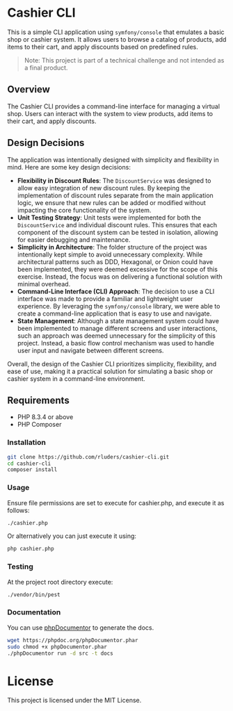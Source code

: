 # Cashier CLI

This is a simple CLI application using `symfony/console` that emulates a basic shop or cashier system. It allows users to browse a catalog of products, add items to their cart, and apply discounts based on predefined rules.

> Note: This project is part of a technical challenge and not intended as a final product.

## Overview

The Cashier CLI provides a command-line interface for managing a virtual shop. Users can interact with the system to view products, add items to their cart, and apply discounts.

## Design Decisions

The application was intentionally designed with simplicity and flexibility in mind. Here are some key design decisions:

- **Flexibility in Discount Rules**: The `DiscountService` was designed to allow easy integration of new discount rules. By keeping the implementation of discount rules separate from the main application logic, we ensure that new rules can be added or modified without impacting the core functionality of the system.
- **Unit Testing Strategy**: Unit tests were implemented for both the `DiscountService` and individual discount rules. This ensures that each component of the discount system can be tested in isolation, allowing for easier debugging and maintenance.
- **Simplicity in Architecture**: The folder structure of the project was intentionally kept simple to avoid unnecessary complexity. While architectural patterns such as DDD, Hexagonal, or Onion could have been implemented, they were deemed excessive for the scope of this exercise. Instead, the focus was on delivering a functional solution with minimal overhead.
- **Command-Line Interface (CLI) Approach**: The decision to use a CLI interface was made to provide a familiar and lightweight user experience. By leveraging the `symfony/console` library, we were able to create a command-line application that is easy to use and navigate.
- **State Management**: Although a state management system could have been implemented to manage different screens and user interactions, such an approach was deemed unnecessary for the simplicity of this project. Instead, a basic flow control mechanism was used to handle user input and navigate between different screens.

Overall, the design of the Cashier CLI prioritizes simplicity, flexibility, and ease of use, making it a practical solution for simulating a basic shop or cashier system in a command-line environment.

## Requirements

- PHP 8.3.4 or above
- PHP Composer

### Installation

```sh
git clone https://github.com/rluders/cashier-cli.git
cd cashier-cli
composer install
```

### Usage

Ensure file permissions are set to execute for cashier.php, and execute it as follows:
```sh
./cashier.php
```

Or alternatively you can just execute it using:
```sh
php cashier.php
```

### Testing

At the project root directory execute:
```sh
./vendor/bin/pest
```

### Documentation

You can use [phpDocumentor](https://docs.phpdoc.org/3.0/) to generate the docs. 

```sh
wget https://phpdoc.org/phpDocumentor.phar
sudo chmod +x phpDocumentor.phar
./phpDocumentor run -d src -t docs
```

# License

This project is licensed under the MIT License.
